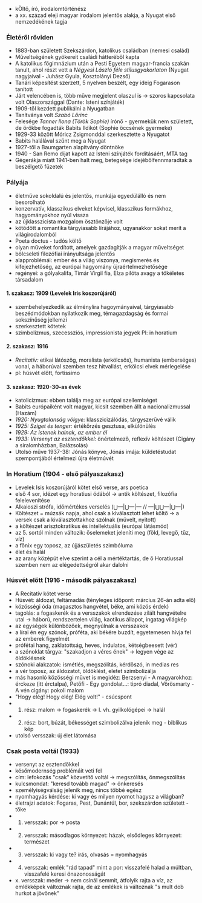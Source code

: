  - kÖltő, író, irodalomtörténész
 - a xx. század eleji magyar irodalom jelentős alakja, a Nyugat első nemzedékének tagja

### Életéről röviden

 - 1883-ban született Szekszárdon, katolikus családban (nemesi család)
 - Műveltségének gyökereit családi hátteréből kapta
 - A katolikus főgimnázium után a Pesti Egyetem magyar-francia szakán tanult, ahol részt vett a *Négyesi László féle stílusgyakorlaton* (Nyugat nagyjaival - Juhász Gyula, Kosztolányi Dezső)
 - Tanári képesítést szerzett, 5 nyelven beszélt, egy ideig Fogarason tanított
 - Járt velencében is, több műve megjelent olaszul is -> szoros kapcsolata volt Olaszországgal (Dante: Isteni színjáték)
 - 1909-től kezdett publikálni a Nyugatban
 - Tanítványa volt *Szabó Lőrinc*
 - Felesége *Tanner Ilona (Török Sophie)* írónő - gyermekük nem született, de örökbe fogadták Babits Ildikót (Sophie öccsének gyermeke)
 - 1929-33 között Móricz Zsigmonddal szerkesztette a Nyugatot
 - Babits halálával szűnt meg a Nyugat
 - 1927-től a Baumgarten alapítvány döntnöke
 - 1940 - San Remo díjat kapott az Isteni színjáték fordításáért, MTA tag
 - Gégerákja miatt 1941-ben halt meg, betegsége idejébőlfennmaradtak a beszélgető füzetek

### Pályája

 - életműve sokoldalú és jelentős, munkája egyedülálló és nem besorolható
 - konzervatív, klasszikus elveket képvisel, klasszikus formákhoz, hagyományokhoz nyúl vissza
 - az újklasszicista mozgalom ösztönzője volt
 - kötődött a romantika tárgyiasabb lírájához, ugyanakkor sokat merít a világirodalomból
 - Poeta doctus - tudós költő
 - olyan műveket fordított, amelyek gazdagítják a magyar műveltséget
 - bölcseleti filozófiai irányultsága jelentős
 - alapproblémái: ember és a világ viszonya, megismerés és kifejezhetőség, az európai hagyomány újraértelmezhetősége
 - regényei: a gólyakalifa, Tímár Virgil fia, Elza pilóta avagy a tökéletes társadalom

#### 1. szakasz: 1909 (Levelek Iris koszorújáról)

 - szembehelyezkedik az élménylíra hagoymányaival, tárgyiasabb beszédmódokban nyilatkozik meg, témagazdagság és formai sokszínűség jellemzi
 - szerkesztett kötetek
 - szimbolizmus, szecessziós, impressionista jegyek Pl: in horatium

#### 2. szakasz: 1916

 - *Recitatív:* etikai látószög, moralista (erkölcsös), humanista (emberséges) vonal, a háborúval szemben tesz hitvallást, erkölcsi elvek mérlegelése
 - pl: húsvét előtt, fortissimo

#### 3. szakasz: 1920-30-as évek

 - katolicizmus: ebben találja meg az európai szellemiséget
 - Babits európaiként volt magyar, kicsit szemben állt a nacionalizmussal (Hazám)
 - *1920: Nyugtalanság völgye:* klasszicizálódás, tárgyszerűvé válik
 - *1925: Sziget és tenger:* értékőrzés gesztusa, elkülönülés
 - *1929: Az istenek halnak, az ember él*
 - *1933: Versenyt az esztendőkkel:* önértelmező, reflexív költészet (Cigány a siralomházban, Balázsolás)
 - Utolsó műve 1937-38: Jónás könyve, Jónás imája: küldetéstudat szempontjából értelmezi újra életmúvét

### In Horatium (1904 - első pályaszakasz)

 - Levelek Isis koszorújáról kötet első verse, ars poetica
 - első 4 sor, idézet egy horatiusi ódából -> antik költészet, filozófia felelevenítése
 - Alkaioszi strófa, időmértékes verselés (⋃—|⋃—|— // —|⋃⋃—|⋃—|)
 - Költészet = múzsák napja, ahol csak a kiválasztott lehet költő -> a versek csak a kiválasztottakhoz szólnak (művelt, nyitott)
 - a költészet arisztokratikus és intellektuális (európai látásmód)
 - az 5. sortól minden változik: őselemeket jeleníti meg (föld, levegő, tűz, víz)
 - a főnix egy toposz, az újjászületés szimbóluma
 - élet és halál
 - az arany középút elve szerint a cél a mértéktartás, de ő Horatiussal szemben nem az elégedettségról akar dalolni

### Húsvét előtt (1916 - második pályaszakasz)

 - A Recitatív kötet verse
 - Húsvét: áldozat, feltámadás (tényleges időpont: március 26-án adta elő)
 - közösségi óda (magasztos hangvétel, béke, ami közös érdek)
 - tagolás: a fogaskerék és a versszakok elrendezése zilált hangvételre utal -> háború, rendszertelen világ, kaotikus állapot, ingatag világkép
 - az egységek különbözőek, megnyúlnak a versszakok
 - a lírai én egy szónok, próféta, aki békére buzdít, egyetemesen hívja fel az emberek figyelmét
 - prófétai hang, zaklatottság, heves, indulatos, kétségbeesett (vér)
 - a szónoklat tárgya: "szakadjon a véres ének" -> legyen vége az öldöklésnek
 - szónoki alakzatok: ismétlés, megszólítás, kérdőszó, in medias res
 - a vér toposz, az áldozatot, öldöklést, eletet szimbolizálja
 - más hasonló közösségi művet is megidéz: Berzsenyi - A magyarokhoz: érckeze (itt érctalpa), Petőfi - Egy gondolat...: tipró diadal, Vörösmarty - A vén cigány: pokoli malom
 - "Hogy elég! Hogy elég! Elég volt!" - csúcspont
 - 1. rész: malom -> fogaskerék -> I. vh. gyilkológépei -> halál
 - 2. rész: bort, búzát, békességet szimbolizálva jelenik meg - biblikus kép
 - utolsó versszak: új élet látomása

### Csak posta voltál (1933)

 - versenyt az esztendőkkel
 - későmodernség problémáit veti fel
 - cím: lefokozás "csak" közvetítő voltál -> megszólítás, önmegszólítás
 - kulcsmondat: "keresd tovább magad" -> önkeresés
 - személyiségválság jelenik meg, nincs többé egész
 - nyomhagyás kérdése: ki vagy és milyen nyomot hagysz a világban?
 - életrajzi adatok: Fogaras, Pest, Dunántúl, bor, szekszárdon született - tőke
 - 1. versszak: por -> posta
 - 2. versszak: másodlagos környezet: házak, elsődleges környezet: természet
 - 3. versszak: ki vagy te? írás, olvasás = nyomhagyás
 - 4. versszak: emlék "rád tapad" mint a por: visszafelé halad a múltban, visszafelé keresi önazonosságát
 - x. versszak: meder -> nem csinál semmit, átfolyik rajta a víz, az emlékképek változnak rajta, de az emlékek is változnak "s mult dob hurkot a jövőnek"
